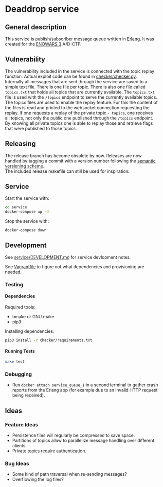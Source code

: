 Deaddrop service
================

General description
-------------------

This service is publish/subscriber message queue written in [Erlang](https://www.erlang.org/). It was created for the [ENOWARS 3](https://enowars.com/) A/D-CTF.

Vulnerability
-------------

The vulnerability included in the service is connected with the topic replay function. Actual exploit code can be found in [checker/checker.py](checker/checker.py).  
Internally all messages that are sent through the service are saved to a simple text file. There is one file per topic. There is also one file called `topics.txt` that holds all topics that are currently available. The `topics.txt` file is used with the `/topics` endpoint to serve the currently available topics. The topics files are used to enable the replay feature. For this the content of the files is read and printed to the websocket connection requesting the replay. If one requests a replay of the private topic `- topics`, one receives all topics, not only the public one published through the `/topics` endpoint. By knowing all private topics one is able to replay those and retrieve flags that were published to those topics.

Releasing
---------

The release branch has become obsolete by now. Releases are now handled by tagging a commit with a version number following the [semantic versioning scheme](https://semver.org/).  
The included release makefile can still be used for inspiration.

Service
-------

Start the service with:

```sh
cd service
docker-compose up -d
```

Stop the service with:

```sh
docker-compose down
```

Development
-----------

See [service/DEVELOPMENT.md](service/DEVELOPMENT.md) for service devlopment notes.

See [Vagrantfile](Vagrantfile) to figure out what dependencies and provisioning are needed.

### Testing

#### Dependencies

Required tools:

-	bmake or GNU make
-	pip3

Installing dependencies:

```sh
pip3 install -r checker/requirements.txt
```

#### Running Tests

```sh
make test
```

### Debugging

-	Run `docker attach service_queue_1` in a second terminal to gather crash reports from the Erlang app (for example due to an invalid HTTP request being received).

Ideas
-----

### Feature Ideas

-	Persistence files will regularly be compressed to save space.
-	Partitions of topics allow to parallelize message handling over different clients.
-	Private topics require authentication.

### Bug Ideas

-	Some kind of path traversal when re-sending messages?
-	Overflowing the log files?

